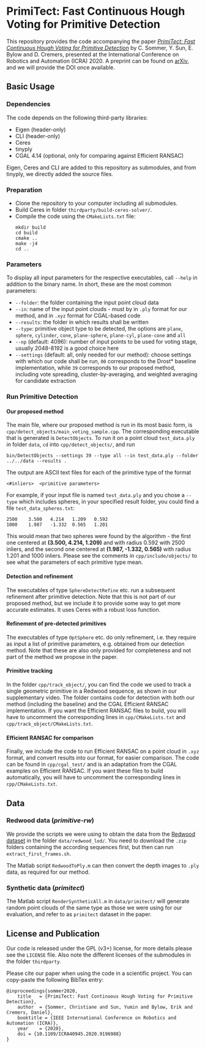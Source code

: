 # PrimiTect: Fast Continuous Hough Voting for Primitive Detection

This repository provides the code accompanying the paper
[*PrimiTect: Fast Continuous Hough Voting for Primitive Detection*](https://doi.org/10.1109/ICRA40945.2020.9196988)
by C. Sommer, Y. Sun, E. Bylow and D. Cremers,
presented at the International Conference on Robotics and Automation (ICRA) 2020.
A preprint can be found on [arXiv](https://arxiv.org/abs/2005.07457), and we will provide the DOI once available.

## Basic Usage

### Dependencies

The code depends on the following third-party libraries:

* Eigen (header-only)
* CLI (header-only)
* Ceres
* tinyply
* CGAL 4.14 (optional, only for comparing against Efficient RANSAC)

Eigen, Ceres and CLI are added to this repository as submodules, and from tinyply, we directly added the source files.

### Preparation

* Clone the repository to your computer including all submodules.
* Build Ceres in folder `thirdparty/build-ceres-solver/`.
* Compile the code using the `CMakeLists.txt` file:
    ```
    mkdir build
    cd build
    cmake ..
    make -j4
    cd ..
    ```

### Parameters

To display all input parameters for the respective executables, call `--help` in addition to the binary name.
In short, these are the most common parameters:

* `--folder`: the folder containing the input point cloud data
* `--in`: name of the input point clouds - must by in `.ply` format for our method, and in `.xyz` format for CGAL-based code
* `--results`: the folder in which results shall be written
* `--type`: primitive object type to be detected, the options are `plane`, `sphere`, `cylinder`, `cone`, `plane-sphere`, `plane-cyl`, `plane-cone` and `all`
* `--np` (default: 4096): number of input points to be used for voting stage, usually 2048-8192 is a good choice here
* `--settings` (default: all, only needed for our method): choose settings with which our code shall be run, `00` corresponds to the Drost* baseline implementation, while `39` corresponds to our proposed method, including vote spreading, cluster-by-averaging, and weighted averaging for candidate extraction

### Run Primitive Detection

#### Our proposed method

The main file, where our proposed method is run in its most basic form, is `cpp/detect_objects/main_voting_sample.cpp`.
The corresponding executable that is generated is `DetectObjects`.
To run it on a point cloud `test_data.ply` in folder `data`, `cd` into `cpp/detect_objects/`, and run
```
bin/DetectObjects --settings 39 --type all --in test_data.ply --folder ../../data --results .
```
The output are ASCII text files for each of the primitive type of the format
```
<#inliers>  <primitive parameters>
```
For example, if your input file is named `test_data.ply` and you chose a `--type` which includes spheres, in your specified result folder, you could find a file `test_data_spheres.txt`:
```
2500    3.500   4.214   1.209   0.592
1000    1.987   -1.332  0.565   1.201
```
This would mean that two spheres were found by the algorithm -
the first one centered at **(3.500, 4.214, 1.209)** and with radius 0.592 with 2500 inliers,
and the second one centered at **(1.987, -1.332, 0.565)** with radius 1.201 and 1000 inliers.
Please see the comments in `cpp/include/objects/` to see what the parameters of each primitive type mean.

#### Detection and refinement

The executables of type `SphereDetectRefine` etc. run a subsequent refinement after primitive detection.
Note that this is not part of our proposed method, but we include it to provide some way to get more accurate estimates.
It uses Ceres with a robust loss function.

#### Refinement of pre-detected primitives

The executables of type `OptSphere` etc. do only refinement, i.e. they require as input a list of primitive parameters, e.g. obtained from our detection method.
Note that these are also only provided for completeness and not part of the method we propose in the paper.

#### Primitive tracking

In the folder `cpp/track_object/`, you can find the code we used to track a single geometric primitive in a Redwood sequence, as shown in our supplementary video.
The folder contains code for detection with both our method (including the baseline) and the CGAL Efficient RANSAC implementation.
If you want the Efficient RANSAC files to build, you will have to uncomment the corresponding lines in `cpp/CMakeLists.txt` and `cpp/track_object/CMakeLists.txt`.

#### Efficient RANSAC for comparison

Finally, we include the code to run Efficient RANSAC on a point cloud in `.xyz` format, and convert results into our format, for easier comparison.
The code can be found in `cpp/cgal_test/` and is an adaptation from the CGAL examples on Efficient RANSAC.
If you want these files to build automatically, you will have to uncomment the corresponding lines in `cpp/CMakeLists.txt`.

## Data

### Redwood data (*primitive-rw*)

We provide the scripts we were using to obtain the data from the [Redwood dataset](http://redwood-data.org/3dscan/dataset.html) in the folder `data/redwood_lod/`.
You need to download the `.zip` folders containing the according sequences first, but then can run `extract_first_frames.sh`.

The Matlab script `RedwoodToPly.m` can then convert the depth images to `.ply` data, as required for our method.

### Synthetic data (*primitect*)

The Matlab script `RenderSyntheticAll.m` in `data/primitect/` will generate random point clouds of the same type as those we were using for our evaluation, and refer to as `primitect` dataset in the paper.


## License and Publication

Our code is released under the GPL (v3+) license, for more details please see the `LICENSE` file.
Also note the different licenses of the submodules in the folder `thirdparty`.

Please cite our paper when using the code in a scientific project. You can copy-paste the following BibTex entry:

```
@inproceedings{sommer2020,
    title   = {PrimiTect: Fast Continuous Hough Voting for Primitive Detection},
    author  = {Sommer, Christiane and Sun, Yumin and Bylow, Erik and Cremers, Daniel},
    booktitle = {IEEE International Conference on Robotics and Automation (ICRA)},
    year    = {2020},
    doi = {10.1109/ICRA40945.2020.9196988}
}
```